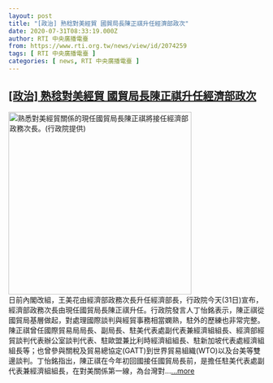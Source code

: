 ```yaml
---
layout: post
title: "[政治] 熟稔對美經貿 國貿局長陳正祺升任經濟部政次"
date: 2020-07-31T08:33:19.000Z
author: RTI 中央廣播電臺
from: https://www.rti.org.tw/news/view/id/2074259
tags: [ RTI 中央廣播電臺 ]
categories: [ news, RTI 中央廣播電臺 ]
---
```

<!--1596184399000-->
[[政治] 熟稔對美經貿 國貿局長陳正祺升任經濟部政次](https://www.rti.org.tw/news/view/id/2074259)
------

<div>
<img src="https://static.rti.org.tw/assets/thumbnails/2020/07/31/fe9a32285a75b48eb2a3fd71e6d4b4bd.jpg" width="360" alt="熟悉對美經貿關係的現任國貿局長陳正祺將接任經濟部政務次長。(行政院提供)" title="熟悉對美經貿關係的現任國貿局長陳正祺將接任經濟部政務次長。(行政院提供)"><br>日前內閣改組，王美花由經濟部政務次長升任經濟部長，行政院今天(31日)宣布，經濟部政務次長由現任國貿局長陳正祺升任。行政院發言人丁怡銘表示，陳正祺從國貿局基層做起，對處理國際談判與經貿事務相當嫻熟，駐外的歷練也非常完整。陳正祺曾任國際貿易局局長、副局長、駐美代表處副代表兼經濟組組長、經濟部經貿談判代表辦公室談判代表、駐歐盟兼比利時經濟組組長、駐新加坡代表處經濟組組長等；也曾參與關稅及貿易總協定(GATT)到世界貿易組織(WTO)以及台美等雙邊談判。丁怡銘指出，陳正祺在今年初回國接任國貿局長前，是擔任駐美代表處副代表兼經濟組組長，在對美關係第一線，為台灣對...<a target="_blank" href="https://www.rti.org.tw/news/view/id/2074259">...more</a>
</div>
